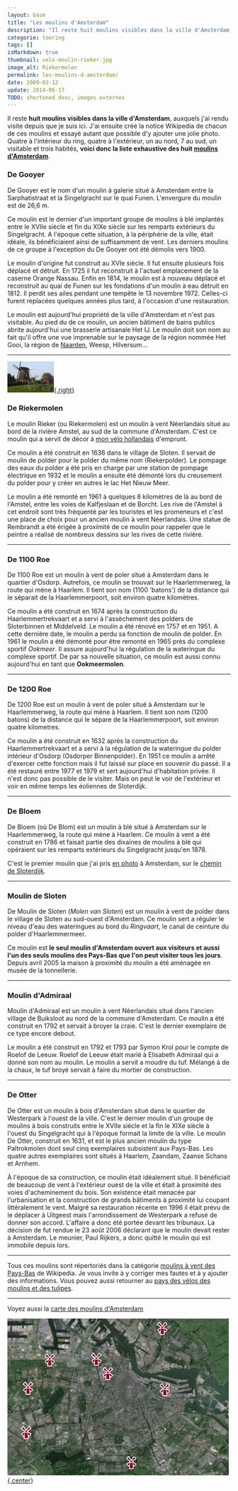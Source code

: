 ```yaml
---
layout: base
title: "Les moulins d'Amsterdam"
description: "Il reste huit moulins visibles dans la ville d'Amsterdam, auxquels j'ai rendu visite depuis que je suis ici. J'ai ensuite créé la notice Wikipedia de chacun d"
categorie: toering
tags: []
isMarkdown: true
thumbnail: velo-moulin-rieker.jpg
image_alt: Riekermolen
permalink: les-moulins-d-amsterdam/
date: 2009-02-12
update: 2014-06-17
TODO: shortened desc, images externes
---
```


Il reste **huit moulins visibles dans la ville d'Amsterdam**, auxquels j'ai rendu visite depuis que je suis ici. J'ai ensuite créé la notice Wikipedia de chacun de ces moulins et essayé autant que possible d'y ajouter une jolie photo. Quatre à l'intérieur du ring, quatre à l'extérieur, un au nord, 7 au sud, un visitable et trois habités, **voici donc la liste exhaustive des huit [moulins d'Amsterdam](/les-moulins-d-amsterdam)**.

### De Gooyer
<!-- [![http://upload.wikimedia.org/wikipedia/commons/thumb/5/5c/De-Gooyer-Molen-ij-brouwerij-img_4031carre800.jpg/120px-De-Gooyer-Molen-ij-brouwerij-img_4031carre800.jpg](De Gooyer){.right}](http://commons.wikimedia.org/wiki/File:De-Gooyer-Molen-ij-brouwerij-img_4031carre800.jpg) -->
De Gooyer est le nom d'un moulin à galerie situé à Amsterdam entre la Sarphatistraat et la Singelgracht sur le quai Funen. L'envergure du moulin est de 26,6 m.

Ce moulin est le dernier d'un important groupe de moulins à blé implantés entre le XVIIe siècle et fin du XIXe siècle sur les remparts extérieurs du Singelgracht. A l'époque cette situation, à la périphérie de la ville, était idéale, ils bénéficiaient ainsi de suffisamment de vent. Les derniers moulins de ce groupe à l'exception du De Gooyer ont été démolis vers 1900.

Le moulin d'origine fut construit au XVIe siècle. Il fut ensuite plusieurs fois déplacé et détruit. En 1725 il fut reconstruit à l'actuel emplacement de la caserne Orange Nassau. Enfin en 1814, le moulin est à nouveau déplacé et reconstruit au quai de Funen sur les fondations d'un moulin à eau détruit en 1812. Il perdit ses ailes pendant une tempête le 13 novembre 1972. Celles-ci furent replacées quelques années plus tard, à l'occasion d'une restauration.

Le moulin est aujourd'hui propriété de la ville d'Amsterdam et n'est pas visitable. Au pied du de ce moulin, un ancien bâtiment de bains publics abrite aujourd'hui une brasserie artisanale Het IJ. Le moulin doit son nom au fait qu'il offre une vue imprenable sur le paysage de la région nommée Het Gooi, la région de [Naarden](/naarden-c-etait-dimanche), Weesp, Hilversum...

----
[![Riekermolen](velo-moulin-rieker.jpg){.right}](/plein-de-velos-hollandais)
### De Riekermolen

Le moulin Rieker (ou Riekermolen) est un moulin à vent Néerlandais situé au bord de la rivière Amstel, au sud de la commune d'Amsterdam. C'est ce moulin qui a servit de décor à [mon vélo hollandais](/plein-de-velos-hollandais) d'emprunt. 

Ce moulin a été construit en 1636 dans le village de Sloten. Il servait de moulin de polder pour le polder du même nom (Riekerpolder). Le pompage des eaux du polder a été pris en charge par une station de pompage électrique en 1932 et le moulin a ensuite été démonté lors du creusement du polder pour y créer en autres le lac Het Nieuw Meer.

Le moulin a été remonté en 1961 à quelques 8 kilomètres de là au bord de l'Amstel, entre les voies de Kalfjeslaan et de Borcht. Les rive de l'Amstel à cet endroit sont très fréquenté par les touristes et les promeneurs et c'est une place de choix pour un ancien moulin à vent Néerlandais. Une statue de Rembrandt a été érigée à proximité de ce moulin pour rappeler que le peintre a réalisé de nombreux dessins sur les rives de cette rivière.

----
<!-- HTML -->
<a name="1100roe"></a>

### De 1100 Roe
<!-- [![http://farm3.static.flickr.com/2173/2275226657_6084d390a7_m.jpg](De 1100 Roe){.right}](http://www.flickr.com/photos/13274211@N00/2275226657/) -->
De 1100 Roe est un moulin à vent de poler situé à Amsterdam dans le quartier d'Osdorp. Autrefois, ce moulin se trouvait sur le Haarlemmerweg, la route qui mène à Haarlem. Il tient son nom (1100 'batons') de la distance qui le séparait de la Haarlemmerpoort, soit environ quatre kilomètres.

Ce moulin a été construit en 1674 après la construction du Haarlemmertrekvaart et a servi à l'assèchement des polders de Sloterbinnen et Middelveld. Le moulin a été rénové en 1757 et en 1951. A cette dernière date, le moulin a perdu sa fonction de moulin de polder. En 1961 le moulin a été démonté pour être remonté en 1965 près du complexe sportif *Ookmeer*. Il assure aujourd'hui la régulation de la wateringue du complexe sportif. De par sa nouvelle situation, ce moulin est aussi connu aujourd'hui en tant que **Ookmeermolen**.

<!-- HTML -->
<a name="1200roe"></a>

----
### De 1200 Roe
<!-- [![http://upload.wikimedia.org/wikipedia/commons/thumb/5/5f/1200-roe.jpg/120px-1200-roe.jpg](De 1200 Roe){.right}](http://fr.wikipedia.org/wiki/Fichier:1200-roe.jpg) -->
De 1200 Roe est un moulin à vent de poler situé à Amsterdam sur le Haarlemmerweg, la route qui mène à Haarlem. Il tient son nom (1200 batons) de la distance qui le sépare de la Haarlemmerpoort, soit environ quatre kilometres.

Ce moulin a été construit en 1632 après la construction du Haarlemmertrekvaart et a servi à la régulation de la wateringue du polder intérieur d'Osdorp (Osdorper Binnenpolder). En 1951 ce moulin a arrêté d'exercer cette fonction mais il fut laissé sur place en souvenir du passé. Il a été restauré entre 1977 et 1979 et sert aujourd'hui d'habitation privée. Il n'est donc pas possible de le visiter. Mais on peut le voir de l'extérieur et voir en même temps les éoliennes de Sloterdijk.

----
<!-- [![http://farm2.static.flickr.com/1063/634276388_b1f62dd7f2_m.jpg](De Bloem){.right}](http://www.flickr.com/photos/13274211@N00/634276388/) -->
### De Bloem
De Bloem (où De Blom) est un moulin à blé situé à Amsterdam sur le Haarlemmerweg, la route qui mène à Haarlem. Ce moulin à vent a été construit en 1786 et faisait partie des dixaines de moulins à blé qui opéraient sur les remparts extérieurs du Singelgracht jusqu'en 1878.

C'est le premier moulin que j'ai pris [en photo](http://www.flickr.com/photos/13274211@N00/634276388/) à Amsterdam, sur le [chemin de Sloterdijk](/un-tour-a-sloterdijk).

----
<!-- [![http://upload.wikimedia.org/wikipedia/commons/thumb/9/9b/Molen-van-Sloten.jpg/85px-Molen-van-Sloten.jpg](Molen de Sloten){.right}](http://commons.wikimedia.org/wiki/File:Molen-van-Sloten.jpg) -->
### Moulin de Sloten

De Moulin de Sloten (*Molen van Sloten*) est un moulin à vent de polder dans le village de Sloten au sud-ouest d'Amsterdam. Ce moulin sert a réguler le niveau d'eau des wateringues au bord du *Ringvaart*, le canal de ceinture du polder d'Haarlemmermeer.

Ce moulin est **le seul moulin d'Amsterdam ouvert aux visiteurs et aussi l'un des seuls moulins des Pays-Bas que l'on peut visiter tous les jours**. Depuis avril 2005 la maison à proximité du moulin a été aménagée en musée de la tonnellerie.

----
<!-- [((http://upload.wikimedia.org/wikipedia/commons/thumb/1/13/D%27Admiraal_Molen.jpg/104px-D%27Admiraal_Molen.jpg|D'admiraal|R))|http://commons.wikimedia.org/wiki/File:D%27Admiraal_Molen.jpg] -->
### Moulin d'Admiraal

Moulin d'Admiraal est un moulin à vent Néerlandais situé dans l'ancien village de Buiksloot au nord de la commune d'Amsterdam. Ce moulin a été construit en 1792 et servait à broyer la craie. C'est le dernier exemplaire de ce type encore debout.

Le moulin a été construit en 1792 et 1793 par Symon Krol pour le compte de Roelof de Leeuw. Roelof de Leeuw était marié à Elisabeth Admiraal qui a donné son nom au moulin. Le moulin a servit a moudre du tuf. Mélangé à de la chaux, le tuf broyé servait à faire du mortier de construction.

----
<!-- [![http://farm2.static.flickr.com/1027/707403921_700b84f0be_m.jpg](De Otter){.right}](http://www.flickr.com/photos/13274211@N00/707403921/) -->
### De Otter

De Otter est un moulin à bois d'Amsterdam situé dans le quartier de Westerpark à l'ouest de la ville. C'est le dernier moulin d'un groupe de moulins à bois construits entre le XVIIe siècle et la fin le XIXe siècle à l'ouest du Singelgracht qui à l'époque formait la limite de la ville. Le moulin De Otter, construit en 1631, et est le plus ancien moulin du type Paltrokmolen dont seul cinq exemplaires subsistent aux Pays-Bas. Les quatre autres exemplaires sont situés à Haarlem, Zaandam, Zaanse Schans et Arnhem.

À l'époque de sa construction, ce moulin était idéalement situé. Il bénéficiait de beaucoup de vent à l'extérieur ouest de la ville et était à proximité des voies d'acheminement du bois. Son existence était menacée par l'urbanisation et la construction de grands bâtiments à proximité lui coupant littéralement le vent. Malgré sa restauration récente en 1996 il était prévu de le déplacer à Uitgeest mais l'arrondissement de Westerpark a refusé de donner son accord. L'affaire a donc été portée devant les tribunaux. La décision de fut rendue le 23 août 2006 déclarant que le moulin devait rester à Amsterdam. Le meunier, Paul Rijkers, a donc quitté le moulin qui est immobile depuis lors.

----
Tous ces moulins sont répertoriés dans la catégorie [moulins à vent des Pays-Bas](https://fr.wikipedia.org/wiki/Cat%C3%A9gorie:Moulin_%C3%A0_vent_aux_Pays-Bas) de Wikipedia. Je vous invite à y corriger mes fautes et à y ajouter des informations. Vous pouvez aussi retourner au [pays des vélos des moulins et des tulipes](/pays-des-velos-moulins-tulipes).

----
Voyez aussi la [carte des moulins d'Amsterdam](/la-carte-des-moulins-d-amsterdam)

[![Carte avec les huits Moulins d'Amsterdam](carte-des-moulins-amsterdam.png){.center}](/la-carte-des-moulins-d-amsterdam)
